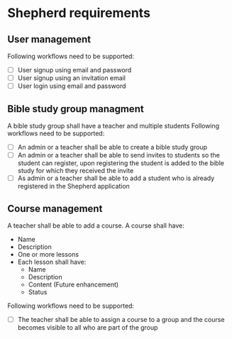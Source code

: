 # Shepherd requirements

## User management
Following workflows need to be supported:
- [ ] User signup using email and password
- [ ] User signup using an invitation email
- [ ] User login using email and password

## Bible study group managment
A bible study group shall have a teacher and multiple students
Following workflows need to be supported:
- [ ] An admin or a teacher shall be able to create a bible study group
- [ ] An admin or a teacher shall be able to send invites to students so the student can register, upon registering the student is added to the bible study for which they received the invite
- [ ] As admin or a teacher shall be able to add a student who is already registered in the Shepherd application

## Course management
A teacher shall be able to add a course. A course shall have:
- Name
- Description
- One or more lessons
- Each lesson shall have:
    - Name
    - Description
    - Content (Future enhancement)
    - Status

Following workflows need to be supported:
- [ ] The teacher shall be able to assign a course to a group and the course becomes visible to all who are part of the group